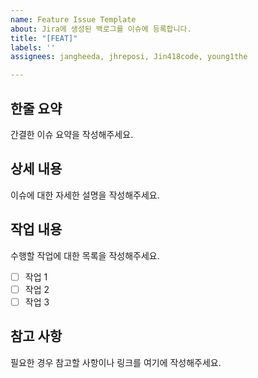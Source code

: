 ```yaml
---
name: Feature Issue Template
about: Jira에 생성된 백로그를 이슈에 등록합니다.
title: "[FEAT]"
labels: ''
assignees: jangheeda, jhreposi, Jin418code, young1the

---
```


## 한줄 요약
간결한 이슈 요약을 작성해주세요.

## 상세 내용
이슈에 대한 자세한 설명을 작성해주세요.

## 작업 내용
수행할 작업에 대한 목록을 작성해주세요.

- [ ] 작업 1
- [ ] 작업 2
- [ ] 작업 3

## 참고 사항
필요한 경우 참고할 사항이나 링크를 여기에 작성해주세요.
